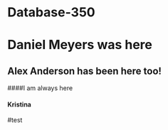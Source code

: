 # Database-350
# Daniel Meyers was here
## Alex Anderson has been here too!
####I am always here
#### Kristina
#test
